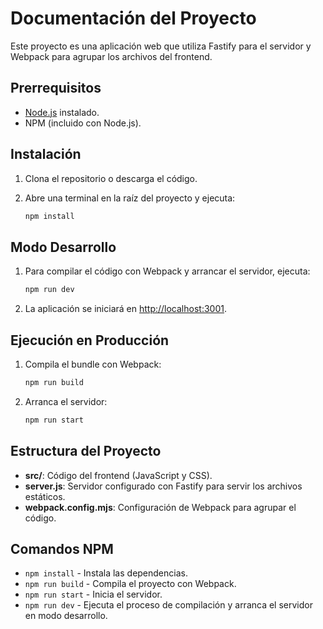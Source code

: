 # Documentación del Proyecto

Este proyecto es una aplicación web que utiliza Fastify para el servidor y Webpack para agrupar los archivos del frontend.

## Prerrequisitos

- [Node.js](https://nodejs.org/) instalado.
- NPM (incluido con Node.js).

## Instalación

1. Clona el repositorio o descarga el código.
2. Abre una terminal en la raíz del proyecto y ejecuta:

    ```sh
    npm install
    ```

## Modo Desarrollo

1. Para compilar el código con Webpack y arrancar el servidor, ejecuta:

    ```sh
    npm run dev
    ```

2. La aplicación se iniciará en [http://localhost:3001](http://localhost:3001).

## Ejecución en Producción

1. Compila el bundle con Webpack:

    ```sh
    npm run build
    ```

2. Arranca el servidor:

    ```sh
    npm run start
    ```

## Estructura del Proyecto

- **src/**: Código del frontend (JavaScript y CSS).
- **server.js**: Servidor configurado con Fastify para servir los archivos estáticos.
- **webpack.config.mjs**: Configuración de Webpack para agrupar el código.

## Comandos NPM

- `npm install` - Instala las dependencias.
- `npm run build` - Compila el proyecto con Webpack.
- `npm run start` - Inicia el servidor.
- `npm run dev` - Ejecuta el proceso de compilación y arranca el servidor en modo desarrollo.

